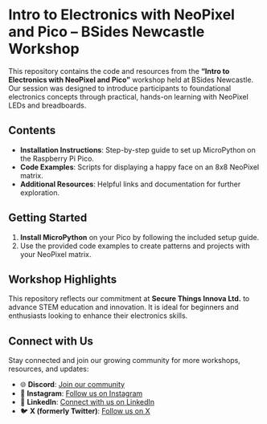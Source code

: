 # Intro to Electronics with NeoPixel and Pico – BSides Newcastle Workshop

This repository contains the code and resources from the **“Intro to Electronics with NeoPixel and Pico”** workshop held at BSides Newcastle. Our session was designed to introduce participants to foundational electronics concepts through practical, hands-on learning with NeoPixel LEDs and breadboards.

## Contents
- **Installation Instructions**: Step-by-step guide to set up MicroPython on the Raspberry Pi Pico.
- **Code Examples**: Scripts for displaying a happy face on an 8x8 NeoPixel matrix.
- **Additional Resources**: Helpful links and documentation for further exploration.

## Getting Started
1. **Install MicroPython** on your Pico by following the included setup guide.
2. Use the provided code examples to create patterns and projects with your NeoPixel matrix.

## Workshop Highlights
This repository reflects our commitment at **Secure Things Innova Ltd.** to advance STEM education and innovation. It is ideal for beginners and enthusiasts looking to enhance their electronics skills.

## Connect with Us
Stay connected and join our growing community for more workshops, resources, and updates:

- 🌐 **Discord**: [Join our community](https://discord.com/invite/NnCKNmrGEK)
- 📸 **Instagram**: [Follow us on Instagram](https://www.instagram.com/ecotechexplorers/)
- 💼 **LinkedIn**: [Connect with us on LinkedIn](https://www.linkedin.com/company/104608079/admin/dashboard/)
- 🐦 **X (formerly Twitter)**: [Follow us on X](https://x.com/EcoTechAction)

